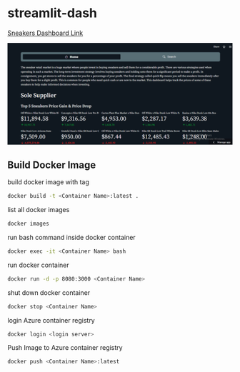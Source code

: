 # streamlit-dash

[Sneakers Dashboard Link](https://deji01-streamlit-dash-app-ayvwan.streamlitapp.com/)

![sneakers dashboard](img/streamlit-dash.png)
## Build Docker Image
build docker image with tag
```sh
docker build -t <Container Name>:latest .
```
list all docker images
```sh
docker images
```
run bash command inside docker container
```sh
docker exec -it <Container Name> bash
```
run docker container
```sh
docker run -d -p 8080:3000 <Container Name> 
```
shut down docker container
```sh
docker stop <Container Name> 
```
login Azure container registry
```sh
docker login <login server>
```
Push Image to Azure container registry
```sh
docker push <Container Name>:latest
```

